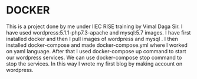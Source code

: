 # DOCKER
This is a project done by me under IIEC RISE training by Vimal Daga Sir. I have used wordpress:5.1.1-php7.3-apache and mysql:5.7 images.
I have first inatalled docker and then I pull images of wordpress and mysql . I then installed docker-compose and made docker-compose.yml where I worked on yaml language. After that I used docker-compose up command  to start our wordpress services. We can use docker-compose stop command to stop the services. In this way I wrote my first blog by making account on wordpress.
